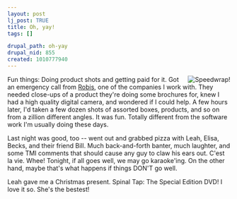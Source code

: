 ```yaml
--- 
layout: post
lj_post: TRUE
title: Oh, yay!
tags: []

drupal_path: oh-yay
drupal_nid: 855
created: 1010777940
---
```

<img src="/files/lj-photos/speedwrap.jpg" alt="Speedwrap!" align="right">
Fun things: Doing product shots and getting paid for it. Got an emergency call from <a href="http://www.robis.net">Robis</a>, one of the companies I work with. They needed close-ups of a product they're doing some brochures for, knew I had a high quality digital camera, and wondered if I could help. A few hours later, I'd taken a few dozen shots of assorted boxes, products, and so on from a zillion different angles. It was fun. Totally different from the software work I'm usually doing these days.

Last night was good, too -- went out and grabbed pizza with Leah, Elisa, Becks, and their friend Bill. Much back-and-forth banter, much laughter, and some TMI comments that should cause any guy to claw his ears out. C'est la vie. Whee! Tonight, if all goes well, we may go karaoke'ing. On the other hand, maybe that's what happens if things DON'T go well.

Leah gave me a Christmas present. Spinal Tap: The Special Edition DVD! I love it so. She's the bestest!
